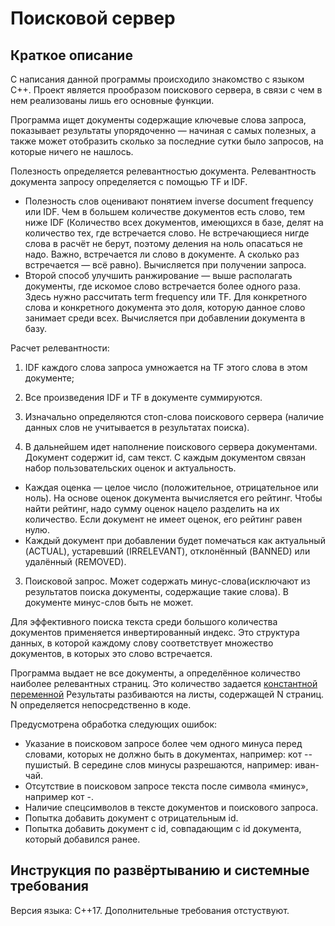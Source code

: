 # Поисковой сервер
## Краткое описание
С написания данной программы происходило знакомство с языком C++.
Проект является прообразом поискового сервера, в связи с чем в нем реализованы лишь его основные функции.

Программа ищет документы содержащие ключевые слова запроса, показывает результаты упорядоченно — начиная с самых полезных, а также может отобразить сколько за последние сутки было запросов, на которые ничего не нашлось. 

Полезность определяется релевантностью документа. Релевантность документа запросу определяется с помощью TF и IDF.
* Полезность слов оценивают понятием inverse document frequency или IDF. Чем в большем количестве документов есть слово, тем ниже IDF (Количество всех документов, имеющихся в базе, делят на количество тех, где встречается слово. Не встречающиеся нигде слова в расчёт не берут, поэтому деления на ноль опасаться не надо. Важно, встречается ли слово в документе. А сколько раз встречается — всё равно). Вычисляется при получении запроса.
* Второй способ улучшить ранжирование — выше располагать документы, где искомое слово встречается более одного раза. Здесь нужно рассчитать term frequency или TF. Для конкретного слова и конкретного документа это доля, которую данное слово занимает среди всех. Вычисляется при добавлении документа в базу.

Расчет релевантности: 
1. IDF каждого слова запроса умножается на TF этого слова в этом документе;
2. Все произведения IDF и TF в документе суммируются.

1. Изначально определяются стоп-слова поискового сервера (наличие данных слов не учитывается в результатах поиска).
2. В дальнейшем идет наполнение поискового сервера документами.
Документ содержит id, сам текст. С каждым документом связан набор пользовательских оценок и актуальность.
* Каждая оценка — целое число (положительное, отрицательное или ноль). На основе оценок документа вычисляется его рейтинг. Чтобы найти рейтинг, надо сумму оценок нацело разделить на их количество. Если документ не имеет оценок, его рейтинг равен нулю.
* Каждый документ при добавлении будет помечаться как актуальный (ACTUAL), устаревший (IRRELEVANT), отклонённый (BANNED) или удалённый (REMOVED).
  
3. Поисковой запрос.
Может содержать минус-слова(исключают из результатов поиска документы, содержащие такие слова). В документе минус-слов быть не может.

Для эффективного поиска текста среди большого количества документов применяется инвертированный индекс. Это структура данных, в которой каждому слову соответствует множество документов, в которых это слово встречается.

Программа выдает не все документы, а определённое количество наиболее релевантных страниц. Это количество задается [константной переменной](https://github.com/Eugene-yandex/cpp-search-server/blob/86977d958ab8fd6678682fa092efc255e678a00f/search-server/search_server.h#L13)
Результаты разбиваются на листы, содержащей N страниц. N определяется непосредственно в коде.

Предусмотрена обработка следующих ошибок:
* Указание в поисковом запросе более чем одного минуса перед словами, которых не должно быть в документах, например: кот --пушистый. В середине слов минусы разрешаются, например: иван-чай.
* Отсутствие в поисковом запросе текста после символа «минус», например кот -.
* Наличие спецсимволов в тексте документов и поискового запроса.
* Попытка добавить документ с отрицательным id.
* Попытка добавить документ с id, совпадающим с id документа, который добавился ранее.

## Инструкция по развёртыванию и системные требования 
Версия языка: C++17. Дополнительные требования отстуствуют.
